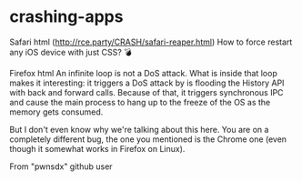 # crashing-apps

Safari html (http://rce.party/CRASH/safari-reaper.html)
How to force restart any iOS device with just CSS? 💣

Firefox html
An infinite loop is not a DoS attack. What is inside that loop makes it interesting: it triggers a DoS attack by is flooding the History API with back and forward calls. Because of that, it triggers synchronous IPC and cause the main process to hang up to the freeze of the OS as the memory gets consumed.

But I don't even know why we're talking about this here. You are on a completely different bug, the one you mentioned is the Chrome one (even though it somewhat works in Firefox on Linux).

From "pwnsdx" github user
